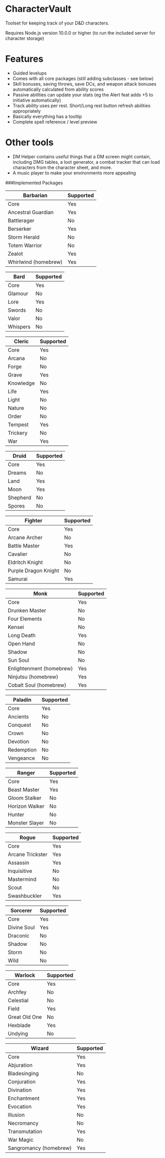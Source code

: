# CharacterVault
Toolset for keeping track of your D&amp;D characters.

Requires Node.js version 10.0.0 or higher (to run the included server for character storage)

# Features
- Guided levelups
- Comes with all core packages (still adding subclasses - see below)
- Skill bonuses, saving throws, save DCs, and weapon attack bonuses automatically calculated from ability scores
- Passive abilities can update your stats (eg the Alert feat adds +5 to initiative automatically)
- Track ability uses per rest. Short/Long rest button refresh abilities appropriately
- Basically everything has a tooltip
- Complete spell reference / level preview

# Other tools
- DM Helper contains useful things that a DM screen might contain, including DMG tables, a loot generator, a combat tracker that can load characters from the character sheet, and more.
- A music player to make your environments more appealing

###Implemented Packages

Barbarian | Supported
------------- | -------------
Core | Yes
Ancestral Guardian | Yes
Battlerager | No
Berserker | Yes
Storm Herald | No
Totem Warrior | No
Zealot | Yes
Whirlwind (homebrew) | Yes

Bard | Supported
------------- | -------------
Core | Yes
Glamour | No
Lore | Yes
Swords | No
Valor | No
Whispers | No

Cleric | Supported
------------- | -------------
Core | Yes
Arcana | No
Forge | No
Grave | Yes
Knowledge | No
Life | Yes
Light | No
Nature | No
Order | No
Tempest | Yes
Trickery | No
War | Yes

Druid | Supported
------------- | -------------
Core | Yes
Dreams | No
Land | Yes
Moon | Yes
Shepherd | No
Spores | No

Fighter | Supported
------------- | -------------
Core | Yes
Arcane Archer | No
Battle Master | Yes
Cavalier | No
Eldritch Knight | No
Purple Dragon Knight | No
Samurai | Yes

Monk | Supported
------------- | -------------
Core | Yes
Drunken Master | No
Four Elements | No
Kensei | No
Long Death | Yes
Open Hand | No
Shadow | No
Sun Soul | No
Enlightenment (homebrew) | Yes
Ninjutsu (homebrew) | Yes
Cobalt Soul (homebrew) | Yes

Paladin | Supported
------------- | -------------
Core | Yes
Ancients | No
Conquest | No
Crown | No
Devotion | No
Redemption | No
Vengeance | No

Ranger | Supported
------------- | -------------
Core | Yes
Beast Master | Yes
Gloom Stalker | No
Horizon Walker | No
Hunter | No
Monster Slayer | No

Rogue | Supported
------------- | -------------
Core | Yes
Arcane Trickster | Yes
Assassin | Yes
Inquisitive | No
Mastermind | No
Scout | No
Swashbuckler | Yes

Sorcerer | Supported
------------- | -------------
Core | Yes
Divine Soul | Yes
Draconic | No
Shadow | No
Storm | No
Wild | No

Warlock | Supported
------------- | -------------
Core | Yes
Archfey | No
Celestial | No
Field | Yes
Great Old One | No
Hexblade | Yes
Undying | No

Wizard | Supported
------------- | -------------
Core | Yes
Abjuration | Yes
Bladesinging | No
Conjuration | Yes
Divination | Yes
Enchantment | Yes
Evocation | Yes
Illusion | No
Necromancy | No
Transmutation | Yes
War Magic | No
Sangromancy (homebrew)| Yes